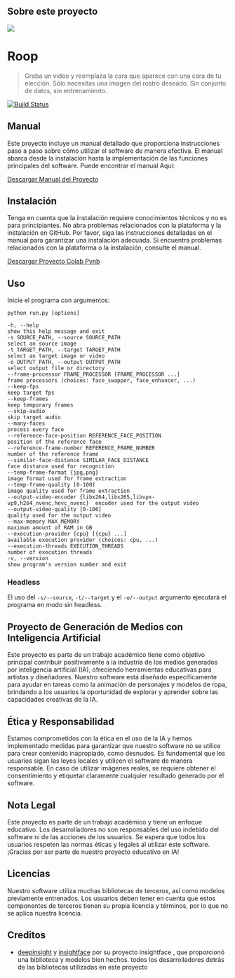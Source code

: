 ## Sobre este proyecto
![](https://github.com/LeoR22/Proyecto_ia/blob/main/projec_ia.jpg)

# Roop

> Graba un vídeo y reemplaza la cara que aparece con una cara de tu elección. Sólo necesitas una imagen del rostro deseado. Sin conjunto de datos, sin entrenamiento.


[![Build Status](https://img.shields.io/github/actions/workflow/status/s0md3v/roop/ci.yml.svg?branch=main)](https://github.com/s0md3v/roop/actions?query=workflow:ci)

## Manual

Este proyecto incluye un manual detallado que proporciona instrucciones paso a paso sobre cómo utilizar el software de manera efectiva. 
El manual abarca desde la instalación hasta la implementación de las funciones principales del software. 
Puede encontrar el manual Aqui: 

[Descargar Manual del Proyecto](https://github.com/LeoR22/Proyecto_ia/blob/main/Proyecto_IA_Universidad_V_Final.ipynb)

## Instalación

Tenga en cuenta que la instalación requiere conocimientos técnicos y no es para principiantes. No abra problemas relacionados con la plataforma y la instalación en GitHub.
Por favor, siga las instrucciones detalladas en el manual para garantizar una instalación adecuada. Si encuentra problemas relacionados con la plataforma o la instalación, consulte el manual.


[Descargar Proyecto Colab Pynb](https://github.com/LeoR22/Proyecto_ia/blob/main/Proyecto_IA_Universidad_V_Final.ipynb)


## Uso

Inicie el programa con argumentos:

```
python run.py [options]

-h, --help                                                                 show this help message and exit
-s SOURCE_PATH, --source SOURCE_PATH                                       select an source image
-t TARGET_PATH, --target TARGET_PATH                                       select an target image or video
-o OUTPUT_PATH, --output OUTPUT_PATH                                       select output file or directory
--frame-processor FRAME_PROCESSOR [FRAME_PROCESSOR ...]                    frame processors (choices: face_swapper, face_enhancer, ...)
--keep-fps                                                                 keep target fps
--keep-frames                                                              keep temporary frames
--skip-audio                                                               skip target audio
--many-faces                                                               process every face
--reference-face-position REFERENCE_FACE_POSITION                          position of the reference face
--reference-frame-number REFERENCE_FRAME_NUMBER                            number of the reference frame
--similar-face-distance SIMILAR_FACE_DISTANCE                              face distance used for recognition
--temp-frame-format {jpg,png}                                              image format used for frame extraction
--temp-frame-quality [0-100]                                               image quality used for frame extraction
--output-video-encoder {libx264,libx265,libvpx-vp9,h264_nvenc,hevc_nvenc}  encoder used for the output video
--output-video-quality [0-100]                                             quality used for the output video
--max-memory MAX_MEMORY                                                    maximum amount of RAM in GB
--execution-provider {cpu} [{cpu} ...]                                     available execution provider (choices: cpu, ...)
--execution-threads EXECUTION_THREADS                                      number of execution threads
-v, --version                                                              show program's version number and exit
```


### Headless

El uso del `-s/--source`, `-t/--target` y el  `-o/--output` argumento ejecutará el programa en modo sin headless.


## Proyecto de Generación de Medios con Inteligencia Artificial

Este proyecto es parte de un trabajo académico tiene como objetivo principal contribuir positivamente a la industria de los medios generados por inteligencia artificial (IA), ofreciendo herramientas educativas para artistas y diseñadores. 
Nuestro software está diseñado específicamente para ayudar en tareas como la animación de personajes y modelos de ropa, brindando a los usuarios la oportunidad de explorar y aprender sobre las capacidades creativas de la IA.

## Ética y Responsabilidad

Estamos comprometidos con la ética en el uso de la IA y hemos implementado medidas para garantizar que nuestro software no se utilice para crear contenido inapropiado, como desnudos. 
Es fundamental que los usuarios sigan las leyes locales y utilicen el software de manera responsable. En caso de utilizar imágenes reales, se requiere obtener el consentimiento y etiquetar claramente cualquier resultado generado por el software.

## Nota Legal

Este proyecto es parte de un trabajo académico y tiene un enfoque educativo. Los desarrolladores no son responsables del uso indebido del software ni de las acciones de los usuarios. 
Se espera que todos los usuarios respeten las normas éticas y legales al utilizar este software.
¡Gracias por ser parte de nuestro proyecto educativo en IA!


## Licencias

Nuestro software utiliza muchas bibliotecas de terceros, así como modelos previamente entrenados. Los usuarios deben tener en cuenta que estos componentes de terceros tienen su propia licencia y términos, por lo que no se aplica nuestra licencia.


## Creditos

- [deepinsight](https://github.com/deepinsight)  y  [insightface](https://github.com/deepinsight/insightface) por su proyecto insightface , que proporcionó una biblioteca y modelos bien hechos.
todos los desarrolladores detrás de las bibliotecas utilizadas en este proyecto

